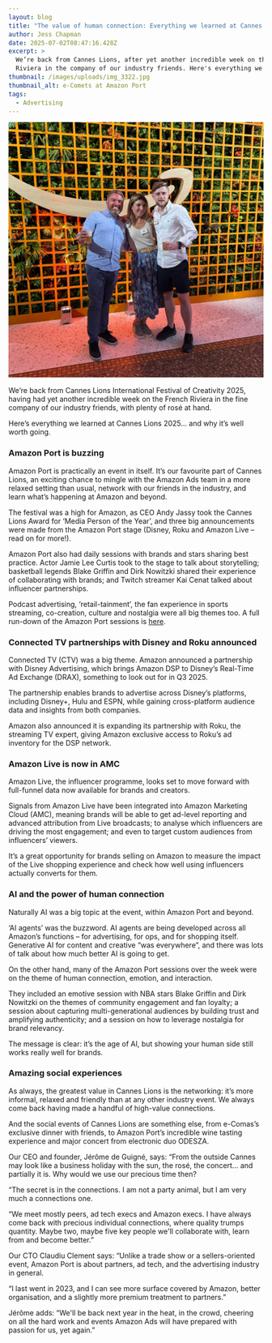 ```yaml
---
layout: blog
title: "The value of human connection: Everything we learned at Cannes Lions 2025"
author: Jess Chapman
date: 2025-07-02T08:47:16.428Z
excerpt: >
  We’re back from Cannes Lions, after yet another incredible week on the French
  Riviera in the company of our industry friends. Here's everything we learned
thumbnail: /images/uploads/img_3322.jpg
thumbnail_alt: e-Comets at Amazon Port
tags:
  - Advertising
---
```

<!--StartFragment-->

![e-Comets at Amazon Port](/images/uploads/img_3322.jpg "e-Comets at Amazon Port")

We’re back from Cannes Lions International Festival of Creativity 2025, having had yet another incredible week on the French Riviera in the fine company of our industry friends, with plenty of rosé at hand.

Here’s everything we learned at Cannes Lions 2025… and why it’s well worth going.

### Amazon Port is buzzing

Amazon Port is practically an event in itself. It’s our favourite part of Cannes Lions, an exciting chance to mingle with the Amazon Ads team in a more relaxed setting than usual, network with our friends in the industry, and learn what’s happening at Amazon and beyond.

The festival was a high for Amazon, as CEO Andy Jassy took the Cannes Lions Award for ‘Media Person of the Year’, and three big announcements were made from the Amazon Port stage (Disney, Roku and Amazon Live – read on for more!).

Amazon Port also had daily sessions with brands and stars sharing best practice. Actor Jamie Lee Curtis took to the stage to talk about storytelling; basketball legends Blake Griffin and Dirk Nowitzki shared their experience of collaborating with brands; and Twitch streamer Kai Cenat talked about influencer partnerships.

Podcast advertising, ‘retail-tainment’, the fan experience in sports streaming, co-creation, culture and nostalgia were all big themes too. A full run-down of the Amazon Port sessions is [here](https://advertising.amazon.com/en-gb/library/news/cannes-lions-2025-recap).

### Connected TV partnerships with Disney and Roku announced

Connected TV (CTV) was a big theme. Amazon announced a partnership with Disney Advertising, which brings Amazon DSP to Disney’s Real-Time Ad Exchange (DRAX), something to look out for in Q3 2025.

The partnership enables brands to advertise across Disney’s platforms, including Disney+, Hulu and ESPN, while gaining cross-platform audience data and insights from both companies.

Amazon also announced it is expanding its partnership with Roku, the streaming TV expert, giving Amazon exclusive access to Roku’s ad inventory for the DSP network.

### Amazon Live is now in AMC

Amazon Live, the influencer programme, looks set to move forward with full-funnel data now available for brands and creators.

Signals from Amazon Live have been integrated into Amazon Marketing Cloud (AMC), meaning brands will be able to get ad-level reporting and advanced attribution from Live broadcasts; to analyse which influencers are driving the most engagement; and even to target custom audiences from influencers’ viewers.

It’s a great opportunity for brands selling on Amazon to measure the impact of the Live shopping experience and check how well using influencers actually converts for them.

### AI and the power of human connection

Naturally AI was a big topic at the event, within Amazon Port and beyond.

‘AI agents’ was the buzzword. AI agents are being developed across all Amazon’s functions – for advertising, for ops, and for shopping itself. Generative AI for content and creative “was everywhere”, and there was lots of talk about how much better AI is going to get.

On the other hand, many of the Amazon Port sessions over the week were on the theme of human connection, emotion, and interaction.

They included an emotive session with NBA stars Blake Griffin and Dirk Nowitzki on the themes of community engagement and fan loyalty; a session about capturing multi-generational audiences by building trust and amplifying authenticity; and a session on how to leverage nostalgia for brand relevancy.

The message is clear: it’s the age of AI, but showing your human side still works really well for brands.

### Amazing social experiences

As always, the greatest value in Cannes Lions is the networking: it’s more informal, relaxed and friendly than at any other industry event. We always come back having made a handful of high-value connections.

And the social events of Cannes Lions are something else, from e-Comas’s exclusive dinner with friends, to Amazon Port’s incredible wine tasting experience and major concert from electronic duo ODESZA.

Our CEO and founder, Jérôme de Guigné, says: “From the outside Cannes may look like a business holiday with the sun, the rosé, the concert… and partially it is. Why would we use our precious time then?

“The secret is in the connections. I am not a party animal, but I am very much a connections one.

“We meet mostly peers, ad tech execs and Amazon execs. I have always come back with precious individual connections, where quality trumps quantity. Maybe two, maybe five key people we'll collaborate with, learn from and become better.”

Our CTO Claudiu Clement says: “Unlike a trade show or a sellers-oriented event, Amazon Port is about partners, ad tech, and the advertising industry in general.

“I last went in 2023, and I can see more surface covered by Amazon, better organisation, and a slightly more premium treatment to partners.”

Jérôme adds: “We'll be back next year in the heat, in the crowd, cheering on all the hard work and events Amazon Ads will have prepared with passion for us, yet again.”

<!--EndFragment-->